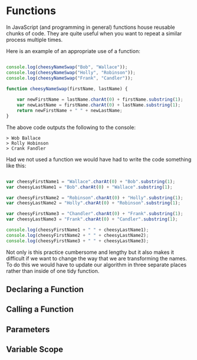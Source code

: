 # Functions

In JavaScript (and programming in general) functions house reusable chunks of code. They are quite useful when you want to repeat a similar process multiple times.

Here is an example of an appropriate use of a function:

```javascript

console.log(cheesyNameSwap("Bob", "Wallace"));
console.log(cheesyNameSwap("Holly", "Robinson"));
console.log(cheesyNameSwap("Frank", "Candler"));

function cheesyNameSwap(firstName, lastName) {
	
	var newFirstName = lastName.charAt(0) + firstName.substring(1);
	var newLastName = firstName.charAt(0) + lastName.substring(1);
	return newFirstName + " " + newLastName;
}

```

The above code outputs the following to the console:

```
> Wob Ballace
> Rolly Hobinson
> Crank Fandler 
```

Had we not used a function we would have had to write the code something like this:

```javascript

var cheesyFirstName1 = "Wallace".charAt(0) + "Bob".substring(1);
var cheesyLastName1 = "Bob".charAt(0) + "Wallace".substring(1);

var cheesyFirstName2 = "Robinson".charAt(0) + "Holly".substring(1);
var cheesyLastName2 = "Holly".charAt(0) + "Robinson".substring(1);

var cheesyFirstName3 = "Chandler".charAt(0) + "Frank".substring(1);
var cheesyLastName3 = "Frank".charAt(0) + "Candler".substring(1);

console.log(cheesyFirstName1 + " " + cheesyLastName1);
console.log(cheesyFirstName2 + " " + cheesyLastName2);
console.log(cheesyFirstName3 + " " + cheesyLastName3);

```

Not only is this practice cumbersome and lengthy but it also makes it difficult if we want to change the way that we are transforming the names. To do this we would have to update our algorithm in three separate places rather than inside of one tidy function.

## Declaring a Function

## Calling a Function

## Parameters

## Variable Scope